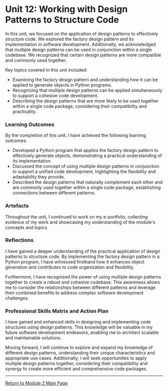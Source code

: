 # Unit 12: Working with Design Patterns to Structure Code

In this unit, we focused on the application of design patterns to effectively structure code. We explored the factory design pattern and its implementation in software development. Additionally, we acknowledged that multiple design patterns can be used in conjunction within a single codebase. We recognized that certain design patterns are more compatible and commonly used together.

Key topics covered in this unit included:
 - Examining the factory design pattern and understanding how it can be applied to generate objects in Python programs.
 - Recognizing that multiple design patterns can be applied simultaneously to support a cohesive code development.
 - Describing the design patterns that are more likely to be used together within a single code package, considering their compatibility and practicality.

### Learning Outcomes
By the completion of this unit, I have achieved the following learning outcomes:
 - Developed a Python program that applies the factory design pattern to effectively generate objects, demonstrating a practical understanding of its implementation.
 - Discussed the concept of using multiple design patterns in conjunction to support a unified code development, highlighting the flexibility and adaptability they provide.
 - Described the design patterns that naturally complement each other and are commonly used together within a single code package, establishing connections between different patterns.
   
### Artefacts
Throughout the unit, I continued to work on my e-portfolio, collecting evidence of my work and showcasing my understanding of the module's concepts and topics.

### Reflections
I have gained a deeper understanding of the practical application of design patterns to structure code. By implementing the factory design pattern in a Python program, I have witnessed firsthand how it enhances object generation and contributes to code organization and flexibility.

Furthermore, I have recognized the power of using multiple design patterns together to create a robust and cohesive codebase. This awareness allows me to consider the relationships between different patterns and leverage their combined benefits to address complex software development challenges.

### Professional Skills Matrix and Action Plan
I have gained and enhanced skills in designing and implementing code structures using design patterns. This knowledge will be valuable in my future software development endeavors, enabling me to architect scalable and maintainable solutions.

Moving forward, I will continue to explore and expand my knowledge of different design patterns, understanding their unique characteristics and appropriate use cases. Additionally, I will seek opportunities to apply multiple design patterns together, considering their compatibility and synergy to create more efficient and comprehensive code packages.

---

[Return to Module 2 Main Page](OOP.md)
